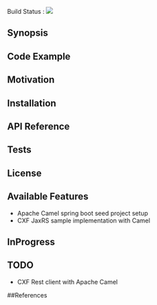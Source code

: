 Build Status : <img src="https://travis-ci.org/sagarkarnati/camel-samples.svg?branch=master">

## Synopsis


## Code Example


## Motivation


## Installation


## API Reference

## Tests

## License

## Available Features
*   Apache Camel spring boot seed project setup
*   CXF JaxRS sample implementation with Camel

## InProgress

## TODO
*   CXF Rest client with Apache Camel
		
##References